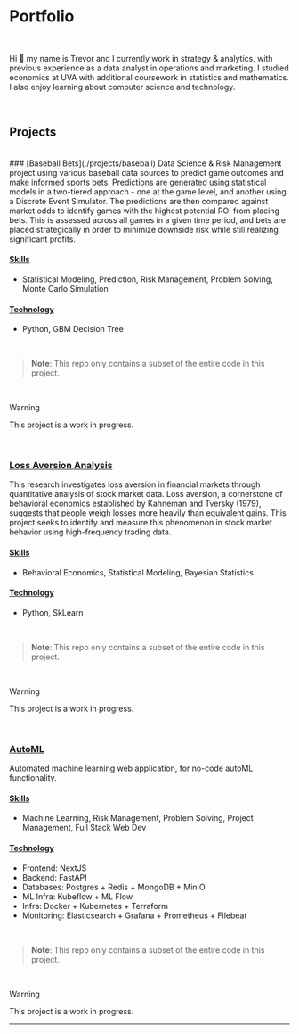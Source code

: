 # Portfolio

<br>
<!-- <p align="center"><img src="./docs/casual.png" alt="Profile Picture" height="150"></p> -->
<!-- width="140"  -->

Hi 👋 my name is Trevor and I currently work in strategy & analytics, with previous experience as a data analyst in operations and marketing. I studied economics at UVA with additional coursework in statistics and mathematics. I also enjoy learning about computer science and technology.

<br>

## Projects

<br>
### [Baseball Bets](./projects/baseball)
Data Science & Risk Management project using various baseball data sources to predict game outcomes and make informed sports bets. Predictions are generated using statistical models in a two-tiered approach - one at the game level, and another using a Discrete Event Simulator. The predictions are then compared against market odds to identify games with the highest potential ROI from placing bets. This is assessed across all games in a given time period, and bets are placed strategically in order to minimize downside risk while still realizing significant profits.

#### <ins>Skills</ins>
- Statistical Modeling, Prediction, Risk Management, Problem Solving, Monte Carlo Simulation

#### <ins>Technology</ins>
- Python, GBM Decision Tree
<br>

> **Note**: This repo only contains a subset of the entire code in this project.
<br>

> [!WARNING]
> This project is a work in progress.
<br>

### [Loss Aversion Analysis](./projects/loss_aversion)
This research investigates loss aversion in financial markets through quantitative analysis of stock market data. Loss aversion, a cornerstone of behavioral economics established by Kahneman and Tversky (1979), suggests that people weigh losses more heavily than equivalent gains. This project seeks to identify and measure this phenomenon in stock market behavior using high-frequency trading data.

#### <ins>Skills</ins>
- Behavioral Economics, Statistical Modeling, Bayesian Statistics

#### <ins>Technology</ins>
- Python, SkLearn
<br>

> **Note**: This repo only contains a subset of the entire code in this project.
<br>

> [!WARNING]
> This project is a work in progress.
<br>

### [AutoML](./projects/auto_ml)
Automated machine learning web application, for no-code autoML functionality.

#### <ins>Skills</ins>
- Machine Learning, Risk Management, Problem Solving, Project Management, Full Stack Web Dev

#### <ins>Technology</ins>
- Frontend: NextJS
- Backend: FastAPI
- Databases: Postgres + Redis + MongoDB + MinIO
- ML Infra: Kubeflow + ML Flow
- Infra: Docker + Kubernetes + Terraform
- Monitoring: Elasticsearch + Grafana + Prometheus + Filebeat
<br>

> **Note**: This repo only contains a subset of the entire code in this project.
<br>

> [!WARNING]
> This project is a work in progress.
---
